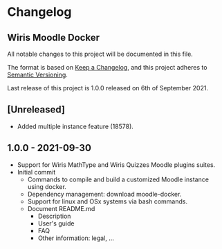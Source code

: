 # Changelog

## Wiris Moodle Docker

All notable changes to this project will be documented in this file.

The format is based on [Keep a Changelog](https://keepachangelog.com/en/1.0.0/),
and this project adheres to [Semantic Versioning](https://semver.org/spec/v2.0.0.html).

Last release of this project is 1.0.0 released on 6th of September 2021.

## [Unreleased]

- Added multiple instance feature (18578).

## 1.0.0 - 2021-09-30

- Support for Wiris MathType and Wiris Quizzes Moodle plugins suites.
- Initial commit
    - Commands to compile and build a customized Moodle instance using docker.
    - Dependency management: download moodle-docker.
    - Support for linux and OSx systems via bash commands.
    - Document README.md
        - Description
        - User's guide
        - FAQ
        - Other information: legal, ...